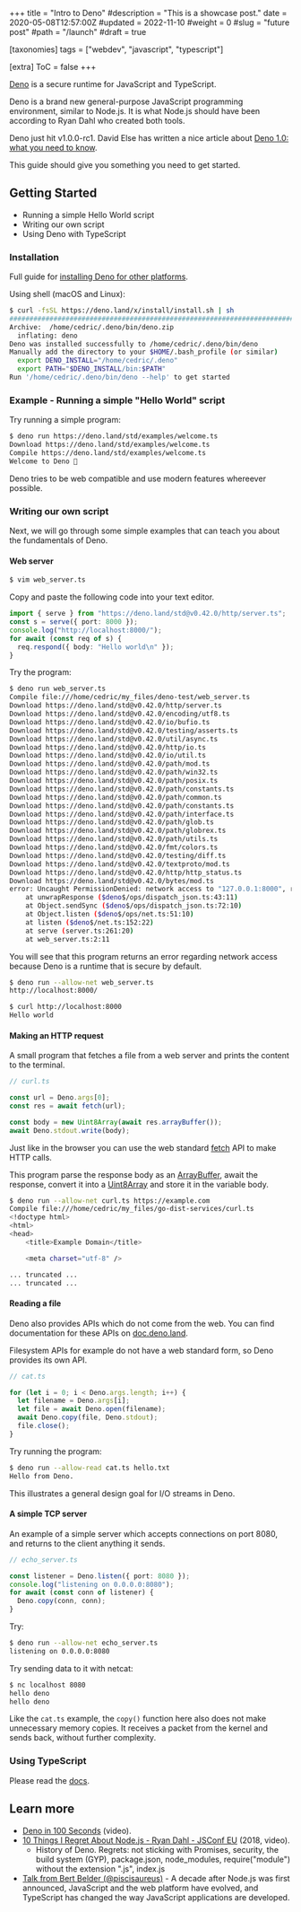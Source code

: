 +++
title = "Intro to Deno"
#description = "This is a showcase post."
date = 2020-05-08T12:57:00Z
#updated = 2022-11-10
#weight = 0
#slug = "future post"
#path = "/launch"
#draft = true

[taxonomies]
tags = ["webdev", "javascript", "typescript"]

[extra]
ToC = false
+++

[Deno](https://deno.land/) is a secure runtime for JavaScript and TypeScript.

Deno is a brand new general-purpose JavaScript programming environment, similar to Node.js. It is what Node.js should have been according to Ryan Dahl who created both tools.

Deno just hit v1.0.0-rc1. David Else has written a nice article about [Deno 1.0: what you need to know](https://blog.logrocket.com/deno-1-0-what-you-need-to-know/).

This guide should give you something you need to get started.

## Getting Started

- Running a simple Hello World script
- Writing our own script
- Using Deno with TypeScript

### Installation

Full guide for [installing Deno for other platforms](https://github.com/denoland/deno/blob/master/docs/getting_started/installation.md).

Using shell (macOS and Linux):

```sh
$ curl -fsSL https://deno.land/x/install/install.sh | sh
######################################################################## 100.0%##O=#  #                                                                      
Archive:  /home/cedric/.deno/bin/deno.zip
  inflating: deno                    
Deno was installed successfully to /home/cedric/.deno/bin/deno
Manually add the directory to your $HOME/.bash_profile (or similar)
  export DENO_INSTALL="/home/cedric/.deno"
  export PATH="$DENO_INSTALL/bin:$PATH"
Run '/home/cedric/.deno/bin/deno --help' to get started
```

### Example - Running a simple "Hello World" script

Try running a simple program:

```sh
$ deno run https://deno.land/std/examples/welcome.ts
Download https://deno.land/std/examples/welcome.ts
Compile https://deno.land/std/examples/welcome.ts
Welcome to Deno 🦕
```

Deno tries to be web compatible and use modern features whereever possible.

### Writing our own script

Next, we will go through some simple examples that can teach you about the fundamentals of Deno.

#### Web server

```sh
$ vim web_server.ts
```

Copy and paste the following code into your text editor.

```typescript
import { serve } from "https://deno.land/std@v0.42.0/http/server.ts";
const s = serve({ port: 8000 });
console.log("http://localhost:8000/");
for await (const req of s) {
  req.respond({ body: "Hello world\n" });
}
```

Try the program:

```sh
$ deno run web_server.ts
Compile file:///home/cedric/my_files/deno-test/web_server.ts
Download https://deno.land/std@v0.42.0/http/server.ts
Download https://deno.land/std@v0.42.0/encoding/utf8.ts
Download https://deno.land/std@v0.42.0/io/bufio.ts
Download https://deno.land/std@v0.42.0/testing/asserts.ts
Download https://deno.land/std@v0.42.0/util/async.ts
Download https://deno.land/std@v0.42.0/http/io.ts
Download https://deno.land/std@v0.42.0/io/util.ts
Download https://deno.land/std@v0.42.0/path/mod.ts
Download https://deno.land/std@v0.42.0/path/win32.ts
Download https://deno.land/std@v0.42.0/path/posix.ts
Download https://deno.land/std@v0.42.0/path/constants.ts
Download https://deno.land/std@v0.42.0/path/common.ts
Download https://deno.land/std@v0.42.0/path/constants.ts
Download https://deno.land/std@v0.42.0/path/interface.ts
Download https://deno.land/std@v0.42.0/path/glob.ts
Download https://deno.land/std@v0.42.0/path/globrex.ts
Download https://deno.land/std@v0.42.0/path/utils.ts
Download https://deno.land/std@v0.42.0/fmt/colors.ts
Download https://deno.land/std@v0.42.0/testing/diff.ts
Download https://deno.land/std@v0.42.0/textproto/mod.ts
Download https://deno.land/std@v0.42.0/http/http_status.ts
Download https://deno.land/std@v0.42.0/bytes/mod.ts
error: Uncaught PermissionDenied: network access to "127.0.0.1:8000", run again with the --allow-net flag
    at unwrapResponse ($deno$/ops/dispatch_json.ts:43:11)
    at Object.sendSync ($deno$/ops/dispatch_json.ts:72:10)
    at Object.listen ($deno$/ops/net.ts:51:10)
    at listen ($deno$/net.ts:152:22)
    at serve (server.ts:261:20)
    at web_server.ts:2:11
```

You will see that this program returns an error regarding network access because Deno is a runtime that is secure by default.

```sh
$ deno run --allow-net web_server.ts
http://localhost:8000/

$ curl http://localhost:8000
Hello world
```

#### Making an HTTP request

A small program that fetches a file from a web server and prints the content to the terminal.

```typescript
// curl.ts

const url = Deno.args[0];
const res = await fetch(url);

const body = new Uint8Array(await res.arrayBuffer());
await Deno.stdout.write(body);
```

Just like in the browser you can use the web standard [fetch](https://developer.mozilla.org/en-US/docs/Web/API/Fetch_API) API to make HTTP calls.

This program parse the response body as an [ArrayBuffer](https://developer.mozilla.org/en-US/docs/Web/JavaScript/Reference/Global_Objects/ArrayBuffer), await the response, convert it into a [Uint8Array](https://developer.mozilla.org/en-US/docs/Web/JavaScript/Reference/Global_Objects/Uint8Array) and store it in the variable body.

```sh
$ deno run --allow-net curl.ts https://example.com
Compile file:///home/cedric/my_files/go-dist-services/curl.ts
<!doctype html>
<html>
<head>
    <title>Example Domain</title>

    <meta charset="utf-8" />

... truncated ...
... truncated ...
```

#### Reading a file

Deno also provides APIs which do not come from the web. You can find documentation for these APIs on [doc.deno.land](https://doc.deno.land/https/github.com/denoland/deno/releases/latest/download/lib.deno.d.ts#Deno.open).

Filesystem APIs for example do not have a web standard form, so Deno provides its own API.

```typescript
// cat.ts

for (let i = 0; i < Deno.args.length; i++) {
  let filename = Deno.args[i];
  let file = await Deno.open(filename);
  await Deno.copy(file, Deno.stdout);
  file.close();
}
```

Try running the program:

```sh
$ deno run --allow-read cat.ts hello.txt
Hello from Deno.
```

This illustrates a general design goal for I/O streams in Deno.

#### A simple TCP server

An example of a simple server which accepts connections on port 8080, and returns to the client anything it sends.

```typescript
// echo_server.ts

const listener = Deno.listen({ port: 8080 });
console.log("listening on 0.0.0.0:8080");
for await (const conn of listener) {
  Deno.copy(conn, conn);
}
```

Try:

```sh
$ deno run --allow-net echo_server.ts
listening on 0.0.0.0:8080
```

Try sending data to it with netcat:

```sh
$ nc localhost 8080
hello deno
hello deno
```

Like the `cat.ts` example, the `copy()` function here also does not make unnecessary memory copies. It receives a packet from the kernel and sends back, without further complexity.

### Using TypeScript

Please read the [docs](https://github.com/denoland/deno/blob/master/docs/getting_started/typescript.md).

## Learn more

- [Deno in 100 Seconds](https://www.youtube.com/watch?v=F0G9lZ7gecE) (video).
- [10 Things I Regret About Node.js - Ryan Dahl - JSConf EU](https://www.youtube.com/watch?v=M3BM9TB-8yA) (2018, video).
  - History of Deno. Regrets: not sticking with Promises, security, the build system (GYP), package.json, node_modules, require("module") without the extension ".js", index.js
- [Talk from Bert Belder (@piscisaureus)](https://www.dotconferences.com/2019/12/bert-belder-deno) - A decade after Node.js was first announced, JavaScript and the web platform have evolved, and TypeScript has changed the way JavaScript applications are developed.
